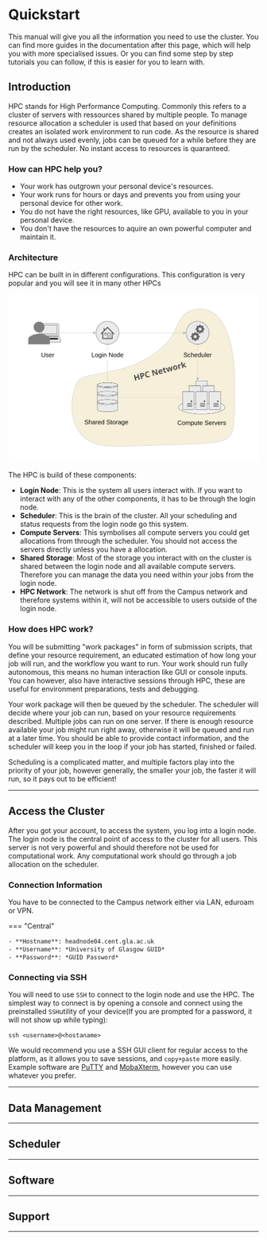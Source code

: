 # Quickstart
This manual will give you all the information you need to use the cluster. You can find more guides in the documentation after this page, which will help you with more specialised issues. Or you can find some step by step tutorials you can follow, if this is easier for you to learn with.

## Introduction
HPC stands for High Performance Computing. Commonly this refers to a cluster of servers with ressources shared by multiple people. To manage resource allocation a scheduler is used that based on your definitions creates an isolated work environment to run code. As the resource is shared and not always used evenly, jobs can be queued for a while before they are run by the scheduler. No instant access to resources is quaranteed.

### How can HPC help you?
- Your work has outgrown your personal device's resources.
- Your work runs for hours or days and prevents you from using your personal device for other work.
- You do not have the right resources, like GPU, available to you in your personal device.
- You don't have the resources to aquire an own powerful computer and maintain it.

### Architecture
HPC can be built in in different configurations. This configuration is very popular and you will see it in many other HPCs

![Architecture Diagram](assets/quickstart_imgs/architecture.svg)

The HPC is build of these components:

- **Login Node**: This is the system all users interact with. If you want to interact with any of the other components, it has to be through the login node.
- **Scheduler**: This is the brain of the cluster. All your scheduling and status requests from the login node go this system. 
- **Compute Servers**: This symbolises all compute servers you could get allocations from through the scheduler. You should not access the servers directly unless you have a allocation. 
- **Shared Storage**: Most of the storage you interact with on the cluster is shared between the login node and all available compute servers. Therefore you can manage the data you need within your jobs from the login node.
- **HPC Network**: The network is shut off from the Campus network and therefore systems within it, will not be accessible to users outside of the login node.

### How does HPC work?
You will be submitting "work packages" in form of submission scripts, that define your resource requirement, an educated estimation of how long your job will run, and the workflow you want to run. Your work should run fully autonomous, this means no human interaction like GUI or console inputs. You can however, also have interactive sessions through HPC, these are useful for environment preparations, tests and debugging. 

Your work package will then be queued by the scheduler. The scheduler will decide where your job can run, based on your resource requirements described. Multiple jobs can run on one server. If there is enough resource available your job might run right away, otherwise it will be queued and run at a later time. You should be able to provide contact information, and the scheduler will keep you in the loop if your job has started, finished or failed. 

Scheduling is a complicated matter, and multiple factors play into the priority of your job, however generally, the smaller your job, the faster it will run, so it pays out to be efficient!

---

## Access the Cluster
After you got your account, to access the system, you log into a login node. The login node is the central point of access to the cluster for all users. This server is not very powerful and should therefore not be used for computational work. Any computational work should go through a job allocation on the scheduler.

### Connection Information
You have to be connected to the Campus network either via LAN, eduroam or VPN.

=== "Central"

    - **Hostname**: headnode04.cent.gla.ac.uk
    - **Username**: *University of Glasgow GUID*
    - **Password**: *GUID Password*

### Connecting via SSH
You will need to use `SSH` to connect to the login node and use the HPC. The simplest way to connect is by opening a console and connect using the preinstalled `SSH`utility of your device(If you are prompted for a password, it will not show up while typing):

```
ssh <username>@<hostaname>
```

We would recommend you use a SSH GUI client for regular access to the platform, as it allows you to save sessions, and `copy+paste` more easily. Example software are [PuTTY](https://www.putty.org/) and [MobaXterm](https://mobaxterm.mobatek.net/), however you can use whatever you prefer. 

---

## Data Management

---

## Scheduler

---

## Software

---

## Support

---
